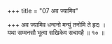 +++
title = "07 अव ज्यामिव"

+++
अव ज्यामिव धन्वनो मन्युं तनोमि ते हृदः ।  
यथा सम्मनसौ भूत्वा सखिकेव सचावहै ॥ १० ॥